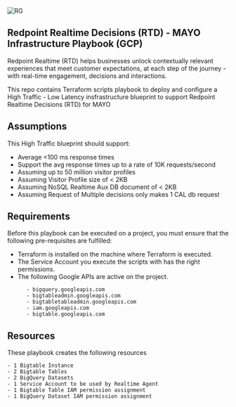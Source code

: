 ![RG](https://user-images.githubusercontent.com/42842390/158004336-60f07c05-7e5d-420e-87a6-22c5ac206fb6.jpg)
## Redpoint Realtime Decisions (RTD) - MAYO Infrastructure Playbook (GCP)
Redpoint Realtime (RTD) helps businesses unlock contextually relevant experiences that meet customer expectations, at each step of the journey - with real-time engagement, decisions and interactions.

This repo contains Terraform scripts playbook to deploy and configure a High Traffic - Low Latency insfrastructure blueprint to support Redpoint Realtime Decisions (RTD) for MAYO

## Assumptions
This High Traffic blueprint should support:

 - Average <100 ms response times
 - Support the avg response times up to a rate of 10K requests/second
 - Assuming up to 50 million visitor profiles
 - Assuming Visitor Profile size of < 2KB
 - Assuming NoSQL Realtime Aux DB document of < 2KB
 - Assuming Request of Multiple decisions only makes 1 CAL db request

## Requirements
Before this playbook can be executed on a project, you must ensure that the following pre-requisites are fulfilled:

- Terraform is installed on the machine where Terraform is executed.
- The Service Account you execute the scripts with has the right permissions.
- The following Google APIs are active on the project.
```
      - bigquery.googleapis.com
      - bigtableadmin.googleapis.com
      - bigtabletableadmin.googleapis.com
      - iam.googleapis.com
      - bigtable.googleapis.com
```

## Resources
These playbook creates the following resources
```
- 1 Bigtable Instance
- 2 Bigtable Tables
- 2 BigQuery Datasets
- 1 Service Account to be used by Realtime Agent
- 1 Bigtable Table IAM permission assignment
- 1 BigQuery Dataset IAM permission assignment
```